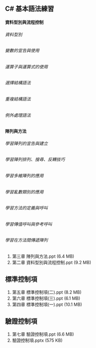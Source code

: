 ## C# 基本語法練習
#### 資料型別與流程控制
###### 資料型別
###### 變數的宣告與使用
###### 運算子與運算式的使用
###### 選擇結構語法
###### 重複結構語法
###### 例外處理語法

#### 陣列與方法
###### 學習陣列的宣告與建立
###### 學習陣列排列、搜尋、反轉技巧 
###### 學習多維陣列的應用 
###### 學習亂數類別的應用 
###### 學習方法的定義與呼叫 
###### 學習傳值呼叫與參考呼叫 
###### 學習在方法間傳遞陣列
1. 第三章 陣列與方法.ppt (6.4 MB)
2. 第二章 資料型別與流程控制.ppt (9.2 MB)

## 標準控制項
1. 第五章 標準控制項(二).ppt (8.2 MB)
2. 第六章 標準控制項(三).ppt (6.1 MB)
3. 第四章 標準控制項(一).ppt (10.1 MB)
## 驗證控制項
1. 第七章 驗證控制項.ppt (6.6 MB)
2. 驗證控制項.pptx (575 KB)
